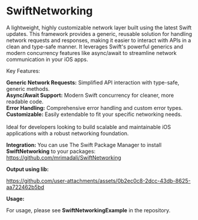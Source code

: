# SwiftNetworking
A lightweight, highly customizable network layer built using the latest Swift updates. This framework provides a generic, reusable solution for handling network requests and responses, making it easier to interact with APIs in a clean and type-safe manner. It leverages Swift's powerful generics and modern concurrency features like async/await to streamline network communication in your iOS apps.

Key Features:


**Generic Network Requests:** Simplified API interaction with type-safe, generic methods.<br>
**Async/Await Support:** Modern Swift concurrency for cleaner, more readable code.<br>
**Error Handling:** Comprehensive error handling and custom error types.<br>
**Customizable:** Easily extendable to fit your specific networking needs.<br>
<br>
Ideal for developers looking to build scalable and maintainable iOS applications with a robust networking foundation.

**Integration:**
You can use The Swift Package Manager to install **SwiftNetworking** to your packages: https://github.com/mrimadali/SwiftNetworking

**Output using lib:**

https://github.com/user-attachments/assets/0b2ec0c8-2dcc-43db-8625-aa722462b5bd


**Usage:**

For usage, please see **SwiftNetworkingExample** in the repository.
